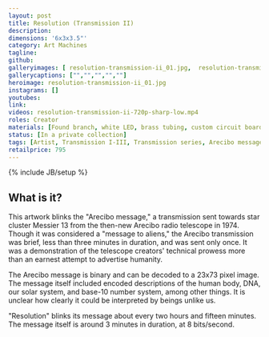 ```yaml
---
layout: post
title: Resolution (Transmission II)
description:
dimensions: '6x3x3.5"'
category: Art Machines
tagline:
github:
galleryimages: [ resolution-transmission-ii_01.jpg,  resolution-transmission-ii_02.jpg,  resolution-transmission-ii_03.jpg,  resolution-transmission-ii_04.jpg,  resolution-transmission-ii_05.jpg]
gallerycaptions: ["","","","",""]
heroimage: resolution-transmission-ii_01.jpg
instagrams: []
youtubes:
link: 
videos: resolution-transmission-ii-720p-sharp-low.mp4
roles: Creator
materials: [Found branch, white LED, brass tubing, custom circuit board, rubber feet, computer]
status: [In a private collection]
tags: [Artist, Transmission I-III, Transmission series, Arecibo message]
retailprice: 795
---
```

{% include JB/setup %}

## What is it?

This artwork blinks the "Arecibo message," a transmission sent towards star cluster Messier 13 from the then-new Arecibo radio telescope in 1974. Though it was considered a "message to aliens," the Arecibo transmission was brief, less than three minutes in duration, and was sent only once. It was a demonstration of the telescope creators' technical prowess more than an earnest attempt to advertise humanity. 

The Arecibo message is binary and can be decoded to a 23x73 pixel image. The message itself included encoded descriptions of the human body, DNA, our solar system, and base-10 number system, among other things. It is unclear how clearly it could be interpreted by beings unlike us. 

"Resolution" blinks its message about every two hours and fifteen minutes. The message itself is around 3 minutes in duration, at 8 bits/second. 